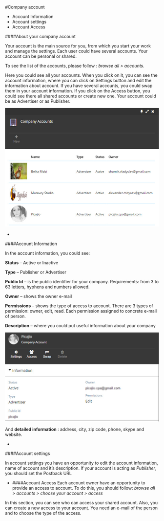#Company account


* Account Information
* Account settings
* Account Access


####About your company account

Your account is the main source for you, from which you start your work and manage the settings.
Each user could have several accounts. Your account can be personal or shared. 

To see the list of the accounts, please follow : *browse all > accounts*. 

Here you could see all your accounts. When you click on it, you can see the account information, where you can click on Settings button and edit the information about account. If you have several accounts, you could swap them in your account information. If you click on the Access button, you could see there all shared accounts or create new one. Your account could be as Advertiser or as Publisher.

![](company-account.jpg)

* 
####Account Information

In the account information, you could see:

**Status** – Active or Inactive 

**Type** – Publisher or Advertiser

**Public Id** – is the public identifier for your company. Requirements: from 3 to 63 letters, hyphens and numbers allowed.

**Owner** – shows the owner e-mail

**Permissions** – shows the type of access to account. There are 3 types of permission: owner, edit, read. Each permission assigned to concrete e-mail of person. 

**Description** – where you could put useful information about your company

![](company-account-information.jpg)

And **detailed information** : address, city, zip code, phone, skype and website.


* 
 ####Account settings

In account settings you have an opportunity to edit the account information, name of account and it’s description.
If your account is acting as *Publisher*, you should set the  Postback URL


* ####Account Access
Each account owner have an opportunity to provide an access to account. To do this, you should follow: *browse all > accounts > choose your account > access*

In this section, you can see who can access your shared account. Also, you can create a new access to your account. You need an e-mail of the person and to choose the type of the access.
